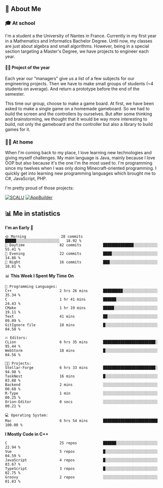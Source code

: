 ## 👀 About Me

### 🎓 At school

I'm a student a the University of Nantes in France. Currently in my first year in a Mathematics and Informatics Bachelor Degree. Until now, my classes are just about algebra and small algorithms. However, being in a special section targeting a Master's Degree, we have projects to engineer each year. 

#### 🔧🔬 Project of the year

Each year our "managers" give us a list of a few subjects for our engineering projects. Then we have to make small groups of students (~4 students on average). And return a prototype before the end of the semester.

This time our group, choose to make a game board. At first, we have been asked to make a single game on a homemade gameboard. So we had to build the screen and the controllers by ourselves. 
But after some thinking and brainstorming, we thought that it would be way more interesting to build, not only the gameboard and the controller but also a library to build games for it.

### 👨‍💻 At home

When I'm coming back to my place, I love learning new technologies and giving myself challenges. My main language is Java, mainly because I love OOP but also because it's the one I'm the most used to. I'm programming since my twelves when I was only doing Minecraft-oriented programming.  I quickly get into learning new programming languages which brought me to C#, JavaScript, PHP. 

I'm pretty proud of those projects:

[![SCALU](https://github-readme-stats.vercel.app/api/pin?username=renardfute&repo=SCALU)](https://github.com/renardfute/scalu)
[![AppBuilder](https://github-readme-stats.vercel.app/api/pin?username=pulsedev2&repo=AppBuilder)](https://github.com/pulsedev2/AppBuilder)

## 📊 Me in statistics
<!--START_SECTION:waka-->
**I'm an Early 🐤** 

```text
🌞 Morning                28 commits          █████░░░░░░░░░░░░░░░░░░░░   18.92 % 
🌆 Daytime                82 commits          ██████████████░░░░░░░░░░░   55.41 % 
🌃 Evening                22 commits          ████░░░░░░░░░░░░░░░░░░░░░   14.86 % 
🌙 Night                  16 commits          ███░░░░░░░░░░░░░░░░░░░░░░   10.81 % 
```


📊 **This Week I Spent My Time On** 

```text
💬 Programming Languages: 
C++                      2 hrs 26 mins       █████████░░░░░░░░░░░░░░░░   35.34 % 
C                        1 hr 41 mins        ██████░░░░░░░░░░░░░░░░░░░   24.43 % 
CMake                    1 hr 19 mins        █████░░░░░░░░░░░░░░░░░░░░   19.11 % 
Text                     41 mins             ██░░░░░░░░░░░░░░░░░░░░░░░   09.89 % 
GitIgnore file           18 mins             █░░░░░░░░░░░░░░░░░░░░░░░░   04.50 % 

🔥 Editors: 
CLion                    6 hrs 35 mins       ████████████████████████░   95.44 % 
WebStorm                 18 mins             █░░░░░░░░░░░░░░░░░░░░░░░░   04.56 % 

🐱‍💻 Projects: 
Stellar-Forge            6 hrs 33 mins       ████████████████████████░   94.98 % 
TaskNest                 16 mins             █░░░░░░░░░░░░░░░░░░░░░░░░   03.88 % 
Backend                  2 mins              ░░░░░░░░░░░░░░░░░░░░░░░░░   00.68 % 
R-Type                   1 min               ░░░░░░░░░░░░░░░░░░░░░░░░░   00.25 % 
Orion-Editor             0 secs              ░░░░░░░░░░░░░░░░░░░░░░░░░   00.21 % 

💻 Operating System: 
Mac                      6 hrs 54 mins       █████████████████████████   100.00 % 
```

**I Mostly Code in C++** 

```text
C                        25 repos            ██████░░░░░░░░░░░░░░░░░░░   22.94 % 
Vue                      5 repos             █░░░░░░░░░░░░░░░░░░░░░░░░   04.59 % 
JavaScript               4 repos             █░░░░░░░░░░░░░░░░░░░░░░░░   03.67 % 
TypeScript               3 repos             █░░░░░░░░░░░░░░░░░░░░░░░░   02.75 % 
Groovy                   2 repos             ░░░░░░░░░░░░░░░░░░░░░░░░░   01.83 % 
```




<!--END_SECTION:waka-->
